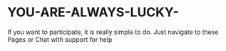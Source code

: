# YOU-ARE-ALWAYS-LUCKY-
If you want to participate, it is really simple to do. Just navigate to these Pages or Chat with support for help 
